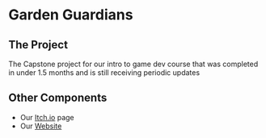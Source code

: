 # Garden Guardians

## The Project
The Capstone project for our intro to game dev course that was completed in under 1.5 months
and is still receiving periodic updates

## Other Components
- Our [Itch.io](https://williamdual.itch.io/gardenians) page
- Our [Website](https://williamdual115.wixsite.com/garden-guardians)